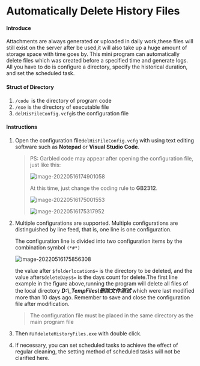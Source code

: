 # Automatically Delete History Files

#### Introduce

  Attachments are always generated or uploaded in daily work,these files will still exist on the server after be used,it will also take up a huge amount of storage space with time goes by. This mini program can automatically delete files which was created before a specified time and generate logs. All you have to do is configure a directory, specify the historical duration, and set the scheduled task.

#### Struct of Directory 

1. `/code `is the directory of program code
2. `/exe` is the directory of executable file
3. `delHisFileConfig.vcfg`is the configuration file

#### Instructions

1. Open the configuration file`delHisFileConfig.vcfg` with using text editing software such as **Notepad** or **Visual Studio Code**.

   > PS: Garbled code may appear after opening the configuration file, just like this:
   >
   > ![image-20220516174901058](https://version-pic-bed.oss-cn-hangzhou.aliyuncs.com/images/image-20220516174818700.png)
   >
   > At this time, just change the coding rule to **GB2312**.
   >
   > ![image-20220516175001553](https://version-pic-bed.oss-cn-hangzhou.aliyuncs.com/images/image-20220516175001553.png)
   >
   > ![image-20220516175317952](https://version-pic-bed.oss-cn-hangzhou.aliyuncs.com/images/image-20220516175317952.png)
   
2. Multiple configurations are supported. Multiple configurations are distinguished by line feed, that is, one line is one configuration.

   The configuration line is divided into two configuration items by the combination symbol `(*#*) `

   ![image-20220516175856308](https://version-pic-bed.oss-cn-hangzhou.aliyuncs.com/images/image-20220516175856308.png)

   the value after ` $folderlocation$= ` is the directory to be deleted, and the value after`$deleteDays$=` is the days count for delete.The first line example in the figure above,running the program will delete all files of the local directory  ***D:\\_TempFiles\删除文件测试***  which were last modified more than 10 days ago. Remember to save and close the configuration file after modification.
   
   > The configuration file must be placed in the same directory as the main program file
   
3. Then run`deleteHistoryFiles.exe` with double click.

4. If necessary, you can set scheduled tasks to achieve the effect of regular cleaning, the setting method of scheduled tasks will not be clarified here.
